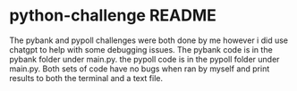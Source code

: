# python-challenge README
The pybank and pypoll challenges were both done by me however i did use chatgpt to help with some debugging issues. The pybank code is in the pybank folder under main.py. the pypoll code is in the pypoll folder under main.py. Both sets of code have no bugs when ran by myself and print results to both the terminal and a text file. 